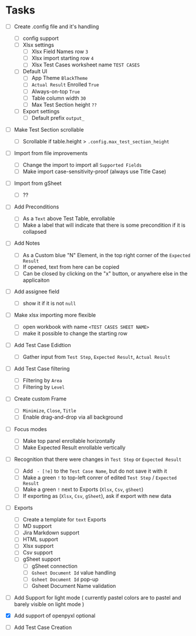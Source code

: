 # Tasks
- [ ] Create .config file and it's handling
    - [ ] config support
    - [ ] Xlsx settings
        - [ ] Xlsx Field Names row ``3``
        - [ ] Xlsx import starting row ``4``
        - [ ] Xlsx Test Cases worksheet name ``TEST CASES``
    - [ ] Default UI
        - [ ] App Theme ``BlackTheme``
        - [ ] ``Actual Result`` Enrolled ``True``
        - [ ] Always-on-top ``True``
        - [ ] Table column width ``30``
        - [ ] Max Test Section height ``??``
    - [ ] Export settings
        - [ ] Default prefix ``output_``
- [ ] Make Test Section scrollable
    - [ ] Scrollable if table.height > ``.config.max_test_section_height``
- [ ] Import from file improvements 
    - [ ] Change the import to import all ``Supported Fields``
    - [ ] Make import case-sensitivity-proof (always use Title Case)
- [ ] Import from gSheet
    - [ ] ??
- [ ] Add Preconditions
    - [ ] As a ``Text`` above Test Table, enrollable
    - [ ] Make a label that will indicate that there is some precondition if it is collapsed
- [ ] Add Notes
    - [ ] As a Custom blue "N" Element, in the top right corner of the ``Expected Result``
    - [ ] If opened, text from here can be copied
    - [ ] Can be closed by clicking on the "x" button, or anywhere else in the applicaiton
- [ ] Add assignee field
    - [ ] show it if it is not ``null``
- [ ] Make xlsx importing more flexible
    - [ ] open workbook with name ``<TEST CASES SHEET NAME>``
    - [ ] make it possible to change the starting row
- [ ] Add Test Case Edidtion
    - [ ] Gather input from ``Test Step``, ``Expected Result``, ``Actual Result``
- [ ] Add Test Case filtering
    - [ ] Filtering by ``Area``
    - [ ] Filtering by ``Level``
- [ ] Create custom Frame
    - [ ] ``Minimize``, ``Close``, ``Title``
    - [ ] Enable drag-and-drop via all background
- [ ] Focus modes
    - [ ] Make top panel enrollable horizontally
    - [ ] Make Expected Result enrollable vertically
- [ ] Recognition that there were changes in ``Test Step`` or ``Expected Result``
    - [ ] Add `` - [!e]`` to the ``Test Case Name``, but do not save it with it
    - [ ] Make a green ``!`` to top-left conrer of edited ``Test Step`` / ``Expected Result``
    - [ ] Make a green ``!`` next to Exports (``Xlsx``, ``Csv``, ``gSheet``)
    - [ ] If exporting as (``Xlsx``, ``Csv``, ``gSheet``), ask if export with new data
- [ ] Exports
    - [ ] Create a template for ``text`` Exports
    - [ ] MD support
    - [ ] Jira Markdown support
    - [ ] HTML support
    - [ ] Xlsx support
    - [ ] Csv support
    - [ ] gSheet support
        - [ ] gSheet connection
        - [ ] ``Gsheet Document Id`` value handling
        - [ ] ``Gsheet Document Id`` pop-up
        - [ ] Gsheet Document Name validation
- [ ] Add Support for light mode ( currently pastel colors are to pastel and barely visible on light mode )
- [x] Add support of openpyxl optional
- [ ] Add Test Case Creation

